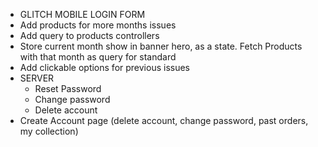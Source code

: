 - GLITCH MOBILE LOGIN FORM
- Add products for more months issues
- Add query to products controllers
- Store current month show in banner hero, as a state. Fetch Products with that month as query for standard
- Add clickable options for previous issues
- SERVER
  - Reset Password
  - Change password
  - Delete account
- Create Account page (delete account, change password, past orders, my collection)
